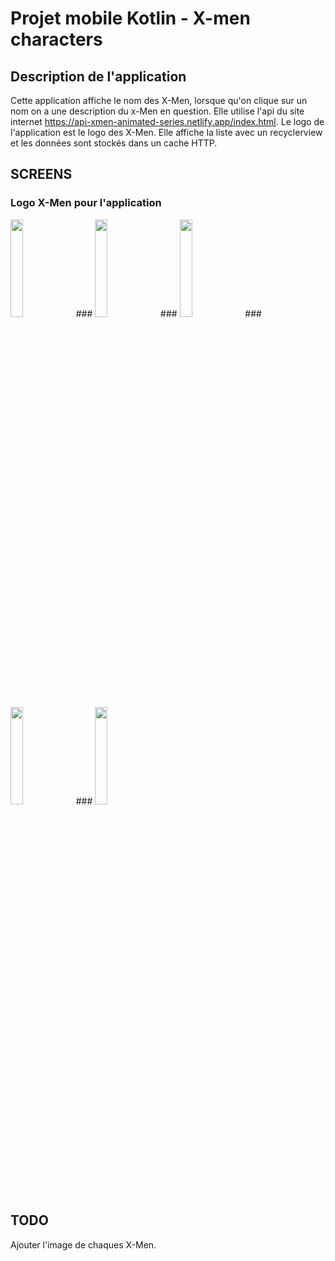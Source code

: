 # Projet mobile Kotlin - X-men characters

## Description de l'application
Cette application affiche le nom des X-Men, lorsque qu'on clique sur un nom on a une description du x-Men en question.
Elle utilise l'api du site internet https://api-xmen-animated-series.netlify.app/index.html.
Le logo de l'application est le logo des X-Men.
Elle affiche la liste avec un recyclerview et les données sont stockés dans un cache HTTP.

## SCREENS
### Logo X-Men pour l'application
<img src="https://user-images.githubusercontent.com/84334229/120110955-223f3e00-c170-11eb-8bb8-113ba3471149.png" width="20%" height="20%">
### 
<img src="https://user-images.githubusercontent.com/84334229/120110967-32efb400-c170-11eb-9473-049f95806aa7.png" width="20%" height="20%">
### 
<img src="https://user-images.githubusercontent.com/84334229/120110987-43a02a00-c170-11eb-96e6-4bad66de7659.png" width="20%" height="20%">
### 
<img src="https://user-images.githubusercontent.com/84334229/120111065-adb8cf00-c170-11eb-8755-363c0a143f8b.png" width="20%" height="20%">
### 
<img src="https://user-images.githubusercontent.com/84334229/120111077-ba3d2780-c170-11eb-8c69-8001e5a1b4cc.png" width="20%" height="20%">

## TODO
Ajouter l'image de chaques X-Men.
